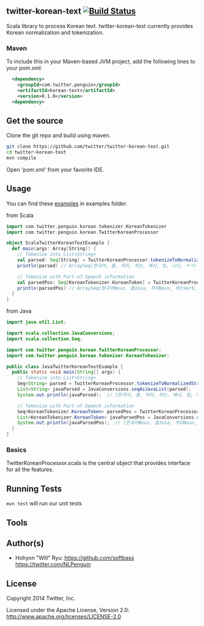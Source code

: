 

## twitter-korean-text [![Build Status](https://secure.travis-ci.org/twitter/twitter-korean-text.png?branch=master)](http://travis-ci.org/twitter/twitter-korean-text)

Scala library to process Korean text. twitter-korean-text currently provides Korean normalization and tokenization. 

### Maven
To include this in your Maven-based JVM project, add the following lines to your pom.xml:

```xml
  <dependency>
    <groupId>com.twitter.penguin</groupId>
    <artifactId>korean-text</artifactId>
    <version>0.1.0</version>
  <dependency>
```

## Get the source

Clone the git repo and build using maven.
```bash
git clone https://github.com/twitter/twitter-korean-text.git
cd twitter-korean-text
mvn compile
```

Open 'pom.xml' from your favorite IDE.

## Usage

You can find these [examples](examples) in examples folder.

from Scala
```scala
import com.twitter.penguin.korean.tokenizer.KoreanTokenizer
import com.twitter.penguin.korean.TwitterKoreanProcessor

object ScalaTwitterKoreanTextExample {
  def main(args: Array[String]) {
    // Tokenize into List<String>
    val parsed: Seq[String] = TwitterKoreanProcessor.tokenizeToNormalizedStrings("한국어를 처리하는 예시입니닼ㅋㅋㅋㅋㅋ")
    println(parsed) // ArraySeq(한국어, 를, 처리, 하는, 예시, 입, 니다, ㅋㅋ)

    // Tokenize with Part-of-Speech information
    val parsedPos: Seq[KoreanTokenizer.KoreanToken] = TwitterKoreanProcessor.tokenizeWithNormalization("한국어를 처리하는 예시입니닼ㅋㅋㅋㅋㅋ")
    println(parsedPos) // ArraySeq(한국어Noun, 를Josa, 처리Noun, 하는Verb, 예시Noun, 입Verb, 니다Eomi, ㅋㅋKoreanParticle)
  }
}
```

from Java
```java
import java.util.List;

import scala.collection.JavaConversions;
import scala.collection.Seq;

import com.twitter.penguin.korean.TwitterKoreanProcessor;
import com.twitter.penguin.korean.tokenizer.KoreanTokenizer;

public class JavaTwitterKoreanTextExample {
  public static void main(String[] args) {
    // Tokenize into List<String>
    Seq<String> parsed = TwitterKoreanProcessor.tokenizeToNormalizedStrings("한국어를 처리하는 예시입니닼ㅋㅋㅋㅋㅋ");
    List<String> javaParsed = JavaConversions.seqAsJavaList(parsed);
    System.out.println(javaParsed);  // [한국어, 를, 처리, 하는, 예시, 입, 니다, ㅋㅋ]

    // Tokenize with Part-of-Speech information
    Seq<KoreanTokenizer.KoreanToken> parsedPos = TwitterKoreanProcessor.tokenizeWithNormalization("한국어를 처리하는 예시입니닼ㅋㅋㅋㅋㅋ");
    List<KoreanTokenizer.KoreanToken> javaParsedPos = JavaConversions.seqAsJavaList(parsedPos);
    System.out.println(javaParsedPos);  // [한국어Noun, 를Josa, 처리Noun, 하는Verb, 예시Noun, 입Verb, 니다Eomi, ㅋㅋKoreanParticle]
  }
}
```


### Basics

TwitterKoreanProcessor.scala is the central object that provides interface for all the features.

## Running Tests

`mvn test` will run our unit tests

## Tools



## Author(s)

* Hohyon "Will" Ryu: https://github.com/softbass https://twitter.com/NLPenguin

## License

Copyright 2014 Twitter, Inc.

Licensed under the Apache License, Version 2.0: http://www.apache.org/licenses/LICENSE-2.0
